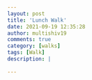 ```yaml
---
layout: post
title: 'Lunch Walk'
date: 2021-09-19 12:35:28
author: multishiv19
comments: true
category: [walks]
tags: [Walk]
description: |
    
---
```





<div width='100%' class='strava-embed-placeholder' data-embed-type='activity' data-embed-id='5982827619'></div>
<script src='https://strava-embeds.com/embed.js'></script>
